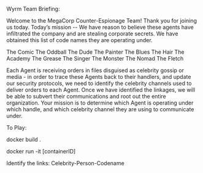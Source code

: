 Wyrm Team Briefing:

Welcome to the MegaCorp Counter-Espionage Team! Thank you for joining us today. Today’s mission -- We have reason to believe these agents have infiltrated the company and are stealing corporate secrets. We have obtained this list of code names they are operating under. 

The Comic
The Oddball
The Dude
The Painter
The Blues
The Hair
The Academy
The Grease
The Singer 
The Monster
The Nomad
The Fletch

Each Agent is receiving orders in files disguised as celebrity gossip or media - in order to trace these Agents back to their handlers, and update our security protocols, we need to identify the celebrity channels used to deliver orders to each Agent. Once we have identified the linkages, we will be able to subvert their communications and root out the entire organization. Your mission is to determine which Agent is operating under which handle, and which celebrity channel they are using to communicate under.

To Play:

docker build .

docker run -it [containerID]

Identify the links: Celebrity-Person-Codename
